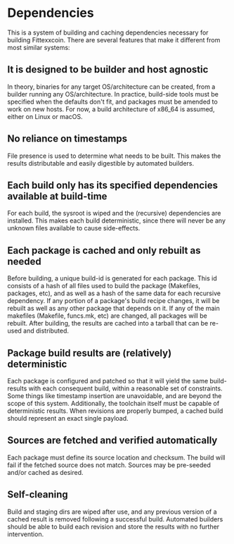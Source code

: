 # Dependencies

This is a system of building and caching dependencies necessary for building Fittexxcoin.
There are several features that make it different from most similar systems:

## It is designed to be builder and host agnostic

In theory, binaries for any target OS/architecture can be created, from a
builder running any OS/architecture. In practice, build-side tools must be
specified when the defaults don't fit, and packages must be amended to work
on new hosts. For now, a build architecture of x86_64 is assumed, either on
Linux or macOS.

## No reliance on timestamps

File presence is used to determine what needs to be built. This makes the
results distributable and easily digestible by automated builders.

## Each build only has its specified dependencies available at build-time

For each build, the sysroot is wiped and the (recursive) dependencies are
installed. This makes each build deterministic, since there will never be any
unknown files available to cause side-effects.

## Each package is cached and only rebuilt as needed

Before building, a unique build-id is generated for each package. This id
consists of a hash of all files used to build the package (Makefiles, packages,
etc), and as well as a hash of the same data for each recursive dependency. If
any portion of a package's build recipe changes, it will be rebuilt as well as
any other package that depends on it. If any of the main makefiles (Makefile,
funcs.mk, etc) are changed, all packages will be rebuilt. After building, the
results are cached into a tarball that can be re-used and distributed.

## Package build results are (relatively) deterministic

Each package is configured and patched so that it will yield the same
build-results with each consequent build, within a reasonable set of
constraints. Some things like timestamp insertion are unavoidable, and are
beyond the scope of this system. Additionally, the toolchain itself must be
capable of deterministic results. When revisions are properly bumped, a cached
build should represent an exact single payload.

## Sources are fetched and verified automatically

Each package must define its source location and checksum. The build will fail
if the fetched source does not match. Sources may be pre-seeded and/or cached
as desired.

## Self-cleaning

Build and staging dirs are wiped after use, and any previous version of a
cached result is removed following a successful build. Automated builders
should be able to build each revision and store the results with no further
intervention.

